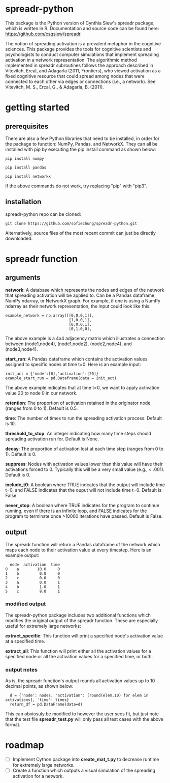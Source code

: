 # spreadr-python
This package is the Python version of Cynthia Siew's spreadr package, which is written in R. Documentation and source code can be found here: https://github.com/csqsiew/spreadr 

The notion of spreading activation is a prevalent metaphor in the cognitive sciences. This package provides the tools for cognitive scientists and psychologists to conduct computer simulations that implement spreading activation in a network representation. The algorithmic method implemented in spreadr subroutines follows the approach described in Vitevitch, Ercal, and Adagarla (2011, Frontiers), who viewed activation as a fixed cognitive resource that could spread among nodes that were connected to each other via edges or connections (i.e., a network). See Vitevitch, M. S., Ercal, G., & Adagarla, B. (2011).

# getting started
## prerequisites
There are also a few Python libraries that need to be installed, in order for the package to function: NumPy, Pandas, and NetworkX. They can all be installed with pip by executing the pip install command as shown below:

```
pip install numpy
```
```
pip install pandas
```
```
pip install networkx
```
If the above commands do not work, try replacing "pip" with "pip3". 
## installation
spreadr-python repo can be cloned:
```
git clone https://github.com/sofiechung/spreadr-python.git
```
Alternatively, source files of the most recent commit can just be directly downloaded.

# spreadr function
## arguments
**network**: A database which represents the nodes and edges of the network that spreading activation will be applied to. Can be a Pandas dataframe, NumPy ndarray, or NetworkX graph. For example, if one is using a NumPy ndarray as their network representation, the input could look like this:
```
example_network = np.array([[0,0,0,1]],
                            [1,0,0,1],
                            [0,0,0,1],
                            [0,1,0,0],
```
The above example is a 4x4 adjacency matrix which illustrates a connection between (node1,node4), (node1,node2), (node2,node4), and (node3,node4).

**start_run**: A Pandas dataframe which contains the activation values assigned to specific nodes at time t=0. Here is an example input:
```
init_act = {'node':[0],'activation':[20]}
example_start_run = pd.Dataframe(data = init_act)
```
The above example indicates that at time t=0, we want to apply activation value 20 to node 0 in our network. 

**retention**: The proportion of activation retained in the originator node (ranges from 0 to 1). Default is 0.5. 

**time**: The number of times to run the spreading activation process. Default is 10. 

**threshold_to_stop**: An integer indicating how many time steps should spreading activation run for. Default is None.

**decay**: The proportion of activation lost at each time step (ranges from 0 to 1). Default is 0.

**suppress**: Nodes with activation values lower than this value will have their activations forced to 0. Typically this will be a very small value (e.g., < .001). Default is 0.

**include_t0**: A boolean where TRUE indcates that the output will include time t=0, and FALSE indicates that the ouput will not include time t=0. Default is False.

**never_stop**: A boolean where TRUE indicates for the program to continue running, even if there is an infinite loop, and FALSE indicates for the program to terminate once >10000 iterations have passed. Default is False.

## output
The spreadr function will return a Pandas dataframe of the network which maps each node to their activation value at every timestep. Here is an example output:
```
  node  activation  time
0    a        10.0     0
1    b         0.0     0
2    c         0.0     0
3    a         0.0     1
4    b         1.0     1
5    c         9.0     1
```
### modified output
The spreadr-python package includes two additional functions which modifies the original output of the spreadr function. These are especially useful for extremely large networks:

**extract_specific**: This function will print a specified node's activation value at a specified time.

**extract_all**: This function will print either all the activation values for a specified node or all the activation values for a specified time, or both.

### output notes
As is, the spreadr function's output rounds all activation values up to 10 decimal points, as shown below:
```
  d = {'node': nodes, 'activation': [round(elem,10) for elem in activations], 'time': times}
  return_df = pd.DataFrame(data=d)
```
This can obviosuly be modified to however the user sees fit, but just note that the test file **spreadr_test.py** will only pass all test cases with the above format. 

# roadmap
- [ ] Implement Cython package into **create_mat_t.py** to decrease runtime for extremely large networks.
- [ ] Create a function which outputs a visual simulation of the spreading activation for a network.
# 
